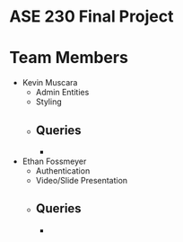 # ASE 230 Final Project

# Team Members
  - Kevin Muscara
    - Admin Entities
    - Styling
    - Queries
      - 
      - 
  - Ethan Fossmeyer
    - Authentication
    - Video/Slide Presentation
    - Queries
      - 
      - 
